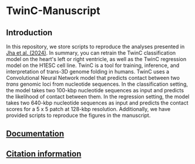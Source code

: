 # TwinC-Manuscript

## Introduction
In this repository, we store scripts to reproduce the analyses presented in [Jha et al. (2024)](https://pmc.ncbi.nlm.nih.gov/articles/PMC11429679/). In summary, you can retrain the TwinC classification model on the heart's left or right ventricle, as well as the TwinC regression model on the H1ESC cell line. TwinC is a tool for training, inference, and interpretation of trans-3D genome folding in humans. TwinC uses a Convolutional Neural Network model that predicts contact between two _trans_ genomic loci from nucleotide sequences. In the classification setting, the model takes two 100-kbp nucleotide sequences as input and predicts the likelihood of contact between them. In the regression setting, the model takes two 640-kbp nucleotide sequences as input and predicts the contact scores for a 5 x 5 patch at 128-kbp resolution. Additionally, we have provided scripts to reproduce the figures in the manuscript.

## [Documentation](https://noble-lab.github.io/twinc/applications/)

## [Citation information](https://noble-lab.github.io/twinc/citing/)
